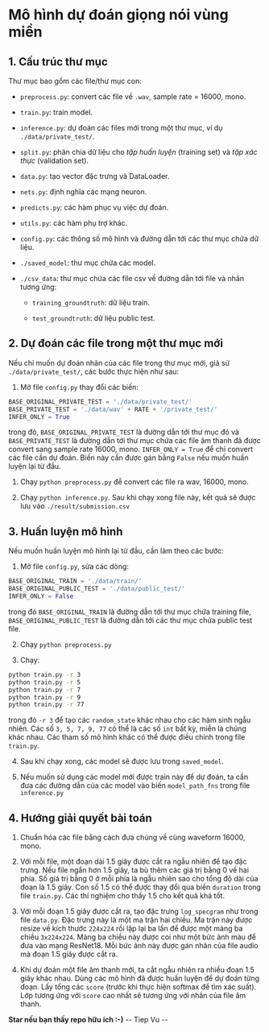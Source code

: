 # Mô hình dự đoán giọng nói vùng miền 

## 1. Cấu trúc thư mục 

Thư mục bao gồm các file/thư mục con: 

* `preprocess.py`: convert các file về `.wav`, sample rate = 16000, mono.

* `train.py`: train model.

* `inference.py`: dự đoán các files mới trong một thư mục, ví dụ `./data/private_test/`.

* `split.py`: phân chia dữ liệu cho _tập huấn luyện_ (training set) và _tập xác thực_ (validation set).

* `data.py`: tạo vector đặc trưng và DataLoader.

* `nets.py`: định nghĩa các mạng neuron.

* `predicts.py`: các hàm phục vụ việc dự đoán.

* `utils.py`: các hàm phụ trợ khác.

* `config.py`: các thông số mô hình và đường dẫn tới các thư mục chứa dữ liệu.

* `./saved_model`: thư mục chứa các model.

* `./csv_data`: thư mục chứa các file csv về đường dẫn tới file và nhãn tương ứng:
  * `training_groundtruth`: dữ liệu train.

  * `test_groundtruth`: dữ liệu public test.

## 2. Dự đoán các file trong một thư mục mới

Nếu chỉ muốn dự đoán nhãn của các file trong thư mục mới, giả sử `./data/private_test/`, các bước thực hiện như sau: 

1. Mở file `config.py` thay đổi các biến:

```python
BASE_ORIGINAL_PRIVATE_TEST = './data/private_test/'
BASE_PRIVATE_TEST = './data/wav' + RATE + '/private_test/'
INFER_ONLY = True
```
trong đó, `BASE_ORIGINAL_PRIVATE_TEST` là đường dẫn tới thư mục đó và `BASE_PRIVATE_TEST` là đường dẫn tới thư mục chứa các file âm thanh đã được convert sang sample rate 16000, mono. `INFER_ONLY = True` để chỉ convert các file cần dự đoán. Biến này cần được gán bằng `False` nếu muốn huấn luyện lại từ đầu. 

1. Chạy `python preprocess.py` để convert các file ra wav, 16000, mono. 

2. Chạy `python inference.py`. Sau khi chạy xong file này, kết quả sẽ được lưu vào `./result/submission.csv`

## 3. Huấn luyện mô hình 
Nếu muốn huấn luyện mô hình lại từ đầu, cần làm theo các bước:

1. Mở file `config.py`, sửa các dòng:

```python
BASE_ORIGINAL_TRAIN = './data/train/'
BASE_ORIGINAL_PUBLIC_TEST = './data/public_test/'
INFER_ONLY = False
```

trong đó `BASE_ORIGINAL_TRAIN` là đường dẫn tới thư mục chứa training file, `BASE_ORIGINAL_PUBLIC_TEST` là đường dẫn tới các thư mục chứa public test file. 

2. Chạy `python preprocess.py`

3. Chạy:

```bash
python train.py -r 3
python train.py -r 5
python train.py -r 7
python train.py -r 9
python train.py -r 77
```

trong đó `-r 3` để tạo các `random_state` khác nhau cho các hàm sinh ngẫu nhiên. Các số `3, 5, 7, 9, 77` có thể là các số `int` bất kỳ, miễn là chúng khác nhau. Các tham số mô hình khác có thể được điều chỉnh trong file `train.py`.

4. Sau khi chạy xong, các model sẽ được lưu trong `saved_model`.

5. Nếu muốn sử dụng các model mới được train này để dự đoán, ta cần đưa các đường dẫn của các model vào biến `model_path_fns` trong file `inference.py`

## 4. Hướng giải quyết bài toán

1. Chuẩn hóa các file bằng cách đưa chúng về cùng waveform 16000, mono.

2. Với mỗi file, một đoạn dài 1.5 giây được cắt ra ngẫu nhiên để tạo đặc trưng. Nếu file ngắn hơn 1.5 giây, ta bù thêm các giá trị bằng 0 về hai phía. Số giá trị bằng 0 ở mỗi phía là ngẫu nhiên sao cho tổng độ dài của đoạn là 1.5 giây. Con số 1.5 có thể được thay đổi qua biến `duration` trong file `train.py`. Các thí nghiệm cho thấy 1.5 cho kết quả khá tốt.

3. Với mỗi đoạn 1.5 giây được cắt ra, tạo đặc trưng `log_specgram` như trong file `data.py`. Đặc trưng này là một ma trận hai chiều. Ma trận này được resize về kích thước `224x224` rồi lặp lại ba lần để được một mảng ba chiều `3x224x224`. Mảng ba chiều này được coi như một bức ảnh màu để đưa vào mạng ResNet18. Mỗi bức ảnh này được gán nhãn của file audio mà đoạn 1.5 giây được cắt ra.

4. Khi dự đoán một file âm thanh mới, ta cắt ngẫu nhiên ra nhiều đoạn 1.5 giây khác nhau. Dùng các mô hình đã được huấn luyện để dự đoán từng đoạn. Lấy tổng các `score` (trước khi thực hiện softmax để tìm xác suất). Lớp tương ứng với `score` cao nhất sẽ tương ứng với nhãn của file âm thanh.

**Star nếu bạn thấy repo hữu ích :-)**
-- Tiep Vu --